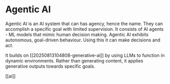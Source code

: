 # Agentic AI

Agentic AI is an AI system that can has agency, hence the name. They can accomplish a specific goal with limited supervision. It consists of AI agents - ML models that mimic human decision making. Agentic AI exhibits autonomous, goal-driven behaviour. Using this it can make decisions and act.

It builds on [[20250813104808-generative-ai]] by using LLMs to function in dynamic environments. Rather than generating content, it applies generative outputs towards specific goals.

[[ai]]